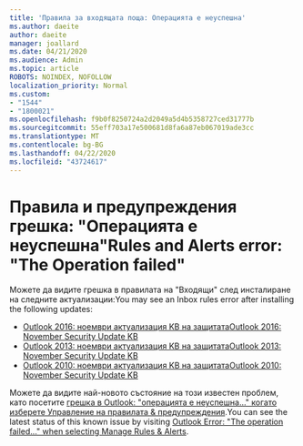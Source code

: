 ```yaml
---
title: 'Правила за входящата поща: Операцията е неуспешна'
ms.author: daeite
author: daeite
manager: joallard
ms.date: 04/21/2020
ms.audience: Admin
ms.topic: article
ROBOTS: NOINDEX, NOFOLLOW
localization_priority: Normal
ms.custom:
- "1544"
- "1800021"
ms.openlocfilehash: f9b0f8250724a2d2049a5d4b5358727ced31777b
ms.sourcegitcommit: 55eff703a17e500681d8fa6a87eb067019ade3cc
ms.translationtype: MT
ms.contentlocale: bg-BG
ms.lasthandoff: 04/22/2020
ms.locfileid: "43724617"
---
```

# <a name="rules-and-alerts-error-the-operation-failed"></a><span data-ttu-id="d1faf-102">Правила и предупреждения грешка: "Операцията е неуспешна"</span><span class="sxs-lookup"><span data-stu-id="d1faf-102">Rules and Alerts error: "The Operation failed"</span></span>

<span data-ttu-id="d1faf-103">Можете да видите грешка в правилата на "Входящи" след инсталиране на следните актуализации:</span><span class="sxs-lookup"><span data-stu-id="d1faf-103">You may see an Inbox rules error after installing the following updates:</span></span>

- [<span data-ttu-id="d1faf-104">Outlook 2016: ноември актуализация KB на защитата</span><span class="sxs-lookup"><span data-stu-id="d1faf-104">Outlook 2016: November Security Update KB</span></span>](https://support.microsoft.com/help/4461506)
- [<span data-ttu-id="d1faf-105">Outlook 2013: ноември актуализация KB на защитата</span><span class="sxs-lookup"><span data-stu-id="d1faf-105">Outlook 2013: November Security Update KB</span></span>](https://support.microsoft.com/help/4461486)
- [<span data-ttu-id="d1faf-106">Outlook 2010: ноември актуализация KB на защитата</span><span class="sxs-lookup"><span data-stu-id="d1faf-106">Outlook 2010: November Security Update KB</span></span>](https://support.microsoft.com/help/4461585)

<span data-ttu-id="d1faf-107">Можете да видите най-новото състояние на този известен проблем, като посетите [грешка в Outlook: "операцията е неуспешна..." когато изберете Управление на правилата & предупреждения](https://support.office.com/article/Outlook-Error-The-operation-failed-when-selecting-Manage-Rules-Alerts-64b6ff77-98c2-4564-9cbf-25bd8e17fb8b%20).</span><span class="sxs-lookup"><span data-stu-id="d1faf-107">You can see the latest status of this known issue by visiting [Outlook Error: "The operation failed..." when selecting Manage Rules & Alerts](https://support.office.com/article/Outlook-Error-The-operation-failed-when-selecting-Manage-Rules-Alerts-64b6ff77-98c2-4564-9cbf-25bd8e17fb8b%20).</span></span>